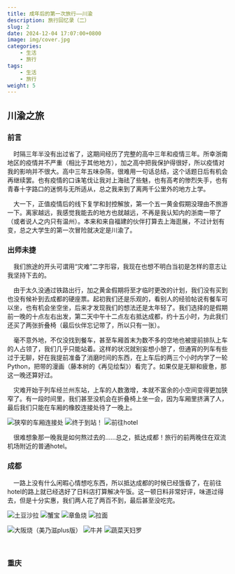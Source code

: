 ```yaml
---
title: 成年后的第一次旅行——川渝
description: 旅行回忆录（二）
slug: 2
date: 2024-12-04 17:07:00+0800
image: img/cover.jpg
categories:
    - 生活
    - 旅行
tags:
    - 生活
    - 旅行
weight: 5
---
```


## 川渝之旅

### 前言

&emsp;时隔三年半没有出过省了，这期间经历了完整的高中三年和疫情三年。所幸浙南地区的疫情并不严重（相比于其他地方），加之高中把我保护得很好，所以疫情对我的影响并不很大。高中三年五味杂陈，很难用一句话总结，这个话题日后有机会再继续罢。也有疫情的口诛笔伐让我对上海祛了些魅，也有高考的惨烈失手，也有青春十字路口的迷惘与无所适从，总之我来到了离两千公里外的地方上学。

&emsp;大一下，正值疫情后的线下复学和封控解放，第一个五一黄金假期没理由不旅游一下。离家越远，我感觉我能去的地方也就越远，不再是我认知内的浙南一带了（或者说人之内只有温州）。本来和来自福建的伙伴打算去上海逛展，不过计划有变，总之大学生的第一次冒险就决定是川渝了。

### 出师未捷

&emsp;我们旅途的开头可谓用“灾难”二字形容，我现在也想不明白当初是怎样的意志让我坚持下去的。

&emsp;由于太久没通过铁路出行，加之黄金假期将至才临时更改的计划，我们没有买到也没有候补到去成都的硬座票。起初我们还是乐观的，看别人的经验帖说有餐车可以坐，也有机会坐空坐，后来才发现我们的想法还是太年轻了。我们选择的是假期前一晚的十点左右出发，第二天中午十二点左右抵达成都，约十五小时，为此我们还买了两张折叠椅（最后伙伴忘记带了，所以只有一张）。

&emsp;毫不意外地，不仅没找到餐车，甚至车厢首末为数不多的空地也被提前排队上车的人占领了，我们几乎只能站着。这样的状况就别妄想小憩了，但通宵的列车有些过于无聊，好在我提前准备了消磨时间的东西，在上车后的两三个小时内学了一轮Python，把带的漫画（藤本树的《再见绘梨》）看完了。如果仅是无聊和疲惫，那这一晚还算好过。

&emsp;灾难开始于列车经兰州东站，上车的人数激增，本就不富余的小空间变得更加狭窄了。有一段时间里，我们甚至没机会在折叠椅上坐一会，因为车厢里挤满了人，最后我们只能在车厢的橡胶连接处待了一晚上。

![狭窄的车厢连接处](img/1.jpg) ![终于到站！](img/2.jpg) ![前往hotel](img/3.jpg)

&emsp;很难想象那一晚我是如何熬过去的……总之，抵达成都！旅行的前两晚住在双流机场附近的普通hotel。

### 成都

&emsp;一路上没有什么闲暇心情想吃东西，所以抵达成都的时候已经饿昏了，在前往hotel的路上就已经选好了日料店打算解决午饭。这一顿日料非常好评，味道过得去，但是十分实惠，我们两人花了两百不到，最后甚至没吃完。

![土豆沙拉](img/4.jpg) ![蟹宝](img/5.jpg) ![章鱼烧](img/6.jpg) ![拉面](img/7.jpg)

![大阪烧（美乃滋plus版）](img/8.jpg) ![牛丼](img/9.jpg) ![蔬菜天妇罗](img/10.jpg)

&emsp;

### 重庆